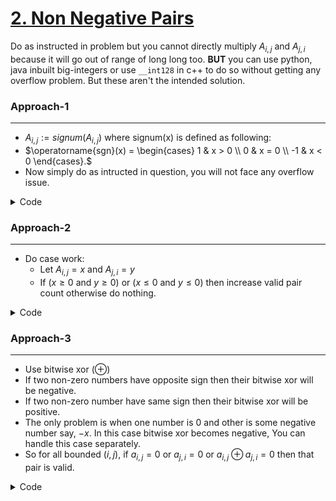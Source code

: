 # [2. Non Negative Pairs](https://www.hackerrank.com/contests/testing-1669399991/challenges/non-negative-pairs)

Do as instructed in problem but you cannot directly multiply $A_{i, j}$ and $A_{j, i}$ because it will go out of range of long long too. **BUT** you can use python, java inbuilt big-integers or use `__int128` in c++ to do so without getting any overflow problem. But these aren't the intended solution.

### Approach-1

---

- $A_{i, j} := signum(A_{i, j})$ where signum(x) is defined as following:
- $\operatorname{sgn}(x) = \begin{cases} 1 & x > 0 \\ 0 & x = 0 \\ -1 & x < 0 \end{cases}.$
- Now simply do as intructed in question, you will not face any overflow issue.

<details>

<summary>Code</summary>

```cpp
#include "bits/stdc++.h"

// Check #Problem-17 on discord server 
// if you do not understand implementation (Fun-Problem)
int signum(long long x)
{
    return (x > 0 ? 1 : x < 0 ? -1 : 0);
}

void solve()
{
    int n, m;
    std::cin >> n >> m;

    std::vector a(n, std::vector<long long>(m));
    for (int i = 0; i < n; i++)
    {
        for (int j = 0; j < m; j++)
            std::cin >> a[i][j];
    }

    int end = std::min(n, m);
    int valid_pairs = 0;

    for (int i = 0; i < end; i++)
    {
        for (int j = 0; j < end; j++)
            valid_pairs += (signum(a[i][j]) * signum(a[j][i]) >= 0);
    }

    std::cout << valid_pairs << "\n";
}

int main()
{
    int t;
    std::cin >> t;

    while (t--)
        solve();
}
```

</details>

### Approach-2

---

- Do case work:
  - Let $A_{i, j} = x$ and $A_{j, i} = y$
  - If $(x \geq 0$ and $y \geq 0)$ or $(x \leq 0$ and $y \leq 0)$ then increase valid pair count otherwise do nothing.

<details>

<summary> Code </summary>

```cpp
#include "bits/stdc++.h"

using i64 = long long;

void solve()
{
    int n, m;
    std::cin >> n >> m;

    std::vector a(n, std::vector<i64>(m));

    for (int i = 0; i < n; i++)
    {
        for (int j = 0; j < m; j++)
            std::cin >> a[i][j];
    }

    int last = std::min(n, m);
    int count = 0;
    for (int i = 0; i < last; i++)
    {
        for (int j = 0; j < last; j++)
        {
            bool isPositiveOrZero = (a[i][j] >= 0 and a[j][i] >= 0);
            bool isNegativeOrZero = (a[i][j]<= 0 and a[j][i] <= 0);
            count += (isPositiveOrZero or isNegativeOrZero);
        }
    }

    std::cout << count << "\n";
}

int main()
{
    std::ios::sync_with_stdio(false);
    std::cin.tie(nullptr);

    int t = 1;
    std::cin >> t;

    while (t--)
        solve();

    return 0;
}
```

</details>

### Approach-3

---

- Use bitwise xor $(\oplus)$
- If two non-zero numbers have opposite sign then their bitwise xor will be negative.
- If two non-zero number have same sign then their bitwise xor will be positive.
- The only problem is when one number is $0$ and other is some negative number say, $-x$. In this case bitwise xor becomes negative, You can handle this case separately.
- So for all bounded $(i, j)$, if $a_{i, j} = 0$ or $a_{j, i} = 0$ or $a_{i, j} \oplus a_{j, i} = 0$ then that pair is valid.


<details>

<summary> Code </summary>

```cpp
#include <bits/stdc++.h>

using i64 = long long;

void solve()
{
    int n, m;
    std::cin >> n >> m;

    std::vector a(n, std::vector<i64>(m));

    for (int i = 0; i < n; i++)
    {
        for (int j = 0; j < m; j++)
            std::cin >> a[i][j];
    }

    int end = std::min(n, m);
    int valid_pairs = 0;
    for (int i = 0; i < end; i++)
    {
        for (int j = 0; j < end; j++)
            valid_pairs += (a[i][j] ^ a[j][i]) >= 0 or a[i][j] == 0 or a[j][i] == 0;
    }

    std::cout << valid_pairs << "\n";
}

int main()
{
    int t;
    std::cin >> t;

    while (t--)
        solve();
}
```

</details>
